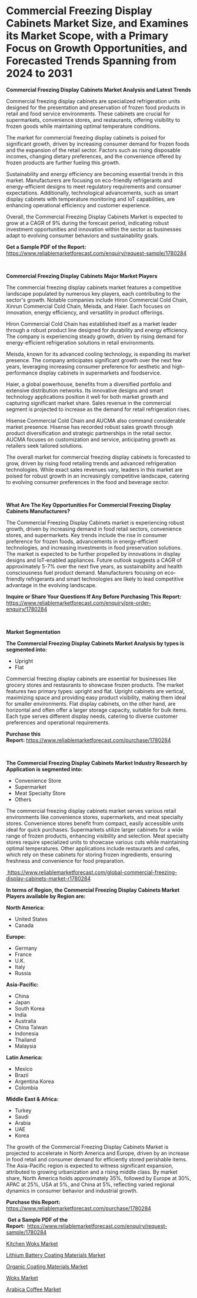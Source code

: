 <p><h1>Commercial Freezing Display Cabinets Market Size, and Examines its Market Scope, with a Primary Focus on Growth Opportunities, and Forecasted Trends Spanning from 2024 to 2031</h1></p><p><strong>Commercial Freezing Display Cabinets Market Analysis and Latest Trends</strong></p>
<p><p>Commercial freezing display cabinets are specialized refrigeration units designed for the presentation and preservation of frozen food products in retail and food service environments. These cabinets are crucial for supermarkets, convenience stores, and restaurants, offering visibility to frozen goods while maintaining optimal temperature conditions. </p><p>The market for commercial freezing display cabinets is poised for significant growth, driven by increasing consumer demand for frozen foods and the expansion of the retail sector. Factors such as rising disposable incomes, changing dietary preferences, and the convenience offered by frozen products are further fueling this growth. </p><p>Sustainability and energy efficiency are becoming essential trends in this market. Manufacturers are focusing on eco-friendly refrigerants and energy-efficient designs to meet regulatory requirements and consumer expectations. Additionally, technological advancements, such as smart display cabinets with temperature monitoring and IoT capabilities, are enhancing operational efficiency and customer experience. </p><p>Overall, the Commercial Freezing Display Cabinets Market is expected to grow at a CAGR of 9% during the forecast period, indicating robust investment opportunities and innovation within the sector as businesses adapt to evolving consumer behaviors and sustainability goals.</p></p>
<p><strong>Get a Sample PDF of the Report:&nbsp;</strong> <a href="https://www.reliablemarketforecast.com/enquiry/request-sample/1780284?utm_campaign=1178&utm_medium=2&utm_source=Github&utm_content=ia&utm_term=09102024&utm_id=commercial-freezing-display-cabinets">https://www.reliablemarketforecast.com/enquiry/request-sample/1780284</a></p>
<p>&nbsp;</p>
<p><strong>Commercial Freezing Display Cabinets Major Market Players</strong></p>
<p><p>The commercial freezing display cabinets market features a competitive landscape populated by numerous key players, each contributing to the sector's growth. Notable companies include Hiron Commercial Cold Chain, Xinrun Commercial Cold Chain, Meisda, and Haier. Each focuses on innovation, energy efficiency, and versatility in product offerings.</p><p>Hiron Commercial Cold Chain has established itself as a market leader through a robust product line designed for durability and energy efficiency. The company is experiencing steady growth, driven by rising demand for energy-efficient refrigeration solutions in retail environments. </p><p>Meisda, known for its advanced cooling technology, is expanding its market presence. The company anticipates significant growth over the next few years, leveraging increasing consumer preference for aesthetic and high-performance display cabinets in supermarkets and foodservice.</p><p>Haier, a global powerhouse, benefits from a diversified portfolio and extensive distribution networks. Its innovative designs and smart technology applications position it well for both market growth and capturing significant market share. Sales revenue in the commercial segment is projected to increase as the demand for retail refrigeration rises.</p><p>Hisense Commercial Cold Chain and AUCMA also command considerable market presence. Hisense has recorded robust sales growth through product diversification and strategic partnerships in the retail sector. AUCMA focuses on customization and service, anticipating growth as retailers seek tailored solutions.</p><p>The overall market for commercial freezing display cabinets is forecasted to grow, driven by rising food retailing trends and advanced refrigeration technologies. While exact sales revenues vary, leaders in this market are poised for robust growth in an increasingly competitive landscape, catering to evolving consumer preferences in the food and beverage sector.</p></p>
<p>&nbsp;</p>
<p><strong>What Are The Key Opportunities For Commercial Freezing Display Cabinets Manufacturers?</strong></p>
<p><p>The Commercial Freezing Display Cabinets market is experiencing robust growth, driven by increasing demand in food retail sectors, convenience stores, and supermarkets. Key trends include the rise in consumer preference for frozen foods, advancements in energy-efficient technologies, and increasing investments in food preservation solutions. The market is expected to be further propelled by innovations in display designs and IoT-enabled appliances. Future outlook suggests a CAGR of approximately 5-7% over the next five years, as sustainability and health consciousness fuel product demand. Manufacturers focusing on eco-friendly refrigerants and smart technologies are likely to lead competitive advantage in the evolving landscape.</p></p>
<p><strong>Inquire or Share Your Questions If Any Before Purchasing This Report:</strong> <a href="https://www.reliablemarketforecast.com/enquiry/pre-order-enquiry/1780284?utm_campaign=1178&utm_medium=2&utm_source=Github&utm_content=ia&utm_term=09102024&utm_id=commercial-freezing-display-cabinets">https://www.reliablemarketforecast.com/enquiry/pre-order-enquiry/1780284</a></p>
<p>&nbsp;</p>
<p><strong>Market Segmentation</strong></p>
<p><strong>The Commercial Freezing Display Cabinets Market Analysis by types is segmented into:</strong></p>
<p><ul><li>Upright</li><li>Flat</li></ul></p>
<p><p>Commercial freezing display cabinets are essential for businesses like grocery stores and restaurants to showcase frozen products. The market features two primary types: upright and flat. Upright cabinets are vertical, maximizing space and providing easy product visibility, making them ideal for smaller environments. Flat display cabinets, on the other hand, are horizontal and often offer a larger storage capacity, suitable for bulk items. Each type serves different display needs, catering to diverse customer preferences and operational requirements.</p></p>
<p><strong>Purchase this Report:&nbsp;</strong><a href="https://www.reliablemarketforecast.com/purchase/1780284?utm_campaign=1178&utm_medium=2&utm_source=Github&utm_content=ia&utm_term=09102024&utm_id=commercial-freezing-display-cabinets">https://www.reliablemarketforecast.com/purchase/1780284</a></p>
<p>&nbsp;</p>
<p><strong>The Commercial Freezing Display Cabinets Market Industry Research by Application is segmented into:</strong></p>
<p><ul><li>Convenience Store</li><li>Supermarket</li><li>Meat Specialty Store</li><li>Others</li></ul></p>
<p><p>The commercial freezing display cabinets market serves various retail environments like convenience stores, supermarkets, and meat specialty stores. Convenience stores benefit from compact, easily accessible units ideal for quick purchases. Supermarkets utilize larger cabinets for a wide range of frozen products, enhancing visibility and selection. Meat specialty stores require specialized units to showcase various cuts while maintaining optimal temperatures. Other applications include restaurants and cafes, which rely on these cabinets for storing frozen ingredients, ensuring freshness and convenience for food preparation.</p></p>
<p><a href="https://www.reliablemarketforecast.com/global-commercial-freezing-display-cabinets-market-r1780284?utm_campaign=1178&utm_medium=2&utm_source=Github&utm_content=ia&utm_term=09102024&utm_id=commercial-freezing-display-cabinets">&nbsp;https://www.reliablemarketforecast.com/global-commercial-freezing-display-cabinets-market-r1780284</a></p>
<p><strong>In terms of Region, the Commercial Freezing Display Cabinets Market Players available by Region are:</strong></p>
<p>
    <p> <strong> North America: </strong>
        <ul>
            <li>United States</li>
            <li>Canada</li>
        </ul>
        </p> 
    <p> <strong> Europe: </strong>
        <ul>
            <li>Germany</li>
            <li>France</li>
            <li>U.K.</li>
            <li>Italy</li>
            <li>Russia</li>
        </ul>
        </p> 
    <p> <strong> Asia-Pacific: </strong>
        <ul>
            <li>China</li>
            <li>Japan</li>
            <li>South Korea</li>
            <li>India</li>
            <li>Australia</li>
            <li>China Taiwan</li>
            <li>Indonesia</li>
            <li>Thailand</li>
            <li>Malaysia</li>
        </ul>
        </p> 
    <p> <strong> Latin America: </strong>
        <ul>
            <li>Mexico</li>
            <li>Brazil</li>
            <li>Argentina Korea</li>
            <li>Colombia</li>
        </ul>
        </p> 
    <p> <strong> Middle East & Africa: </strong>
        <ul>
            <li>Turkey</li>
            <li>Saudi</li>
            <li>Arabia</li>
            <li>UAE</li>
            <li>Korea</li>
        </ul>
    </p>
    </p>
<p><p>The growth of the Commercial Freezing Display Cabinets Market is projected to accelerate in North America and Europe, driven by an increase in food retail and consumer demand for efficiently stored perishable items. The Asia-Pacific region is expected to witness significant expansion, attributed to growing urbanization and a rising middle class. By market share, North America holds approximately 35%, followed by Europe at 30%, APAC at 25%, USA at 5%, and China at 5%, reflecting varied regional dynamics in consumer behavior and industrial growth.</p></p>
<p><strong>Purchase this Report: </strong><a href="https://www.reliablemarketforecast.com/purchase/1780284?utm_campaign=1178&utm_medium=2&utm_source=Github&utm_content=ia&utm_term=09102024&utm_id=commercial-freezing-display-cabinets">https://www.reliablemarketforecast.com/purchase/1780284</a></p>
<p>&nbsp;<strong>Get a Sample PDF of the Report:&nbsp;&nbsp;</strong><a href="https://www.reliablemarketforecast.com/enquiry/request-sample/1780284?utm_campaign=1178&utm_medium=2&utm_source=Github&utm_content=ia&utm_term=09102024&utm_id=commercial-freezing-display-cabinets">https://www.reliablemarketforecast.com/enquiry/request-sample/1780284</a></p>
<p><strong></strong></p>
<p><p><a href="https://www.linkedin.com/pulse/what-influencing-future-kitchen-woks-market-insights-growth-t6tic?utm_campaign=1178&utm_medium=2&utm_source=Github&utm_content=ia&utm_term=09102024&utm_id=commercial-freezing-display-cabinets">Kitchen Woks Market</a></p><p><a href="https://github.com/amerykadj8/Market-Research-Report-List-1/blob/main/lithium-battery-coating-materials-market.md?utm_campaign=1178&utm_medium=2&utm_source=Github&utm_content=ia&utm_term=09102024&utm_id=commercial-freezing-display-cabinets">Lithium Battery Coating Materials Market</a></p><p><a href="https://github.com/perlie94sp/Market-Research-Report-List-1/blob/main/organic-coating-materials-market.md?utm_campaign=1178&utm_medium=2&utm_source=Github&utm_content=ia&utm_term=09102024&utm_id=commercial-freezing-display-cabinets">Organic Coating Materials Market</a></p><p><a href="https://www.linkedin.com/pulse/woks-market-trends-focusing-insight-forecast-analysis-9nvme?utm_campaign=1178&utm_medium=2&utm_source=Github&utm_content=ia&utm_term=09102024&utm_id=commercial-freezing-display-cabinets">Woks Market</a></p><p><a href="https://issuu.com/reportprime-2/docs/arabica-coffee-market-size-2030.ppt_0be1bc43fc8bff?utm_campaign=1178&utm_medium=2&utm_source=Github&utm_content=ia&utm_term=09102024&utm_id=commercial-freezing-display-cabinets">Arabica Coffee Market</a></p></p>
